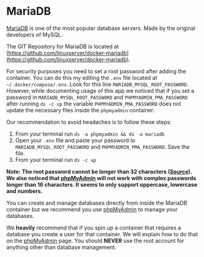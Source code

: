 # MariaDB

[MariaDB](https://mariadb.org/) is one of the most popular database servers. Made by the original developers of MySQL.

The GIT Repository for MariaDB is located at [https://github.com/linuxserver/docker-mariadb](https://github.com/linuxserver/docker-mariadb).

For security purposes you need to set a root password after adding the container. You can do this my editing the `.env` file located at `~/.docker/compose/.env`. Look for this line `MARIADB_MYSQL_ROOT_PASSWORD`. However, while documenting usage of this app we noticed that if you set a password in `MARIADB_MYSQL_ROOT_PASSWORD` and `PHPMYADMIN_PMA_PASSWORD` after running `ds -c up` the variable `PHPMYADMIN_PMA_PASSWORD` does not update the necessary files inside the `phpmyadmin` container.

Our recommendation to avoid headaches is to follow these steps:

1. From your terminal run `ds -a phpmyadmin && ds -a mariadb`
2. Open your `.env` file and paste your password to `MARIADB_MYSQL_ROOT_PASSWORD` and `PHPMYADMIN_PMA_PASSWORD`. Save the file.
3. From your terminal run `ds -c up`

**Note: The root password cannot be longer than 32 characters ([Source](https://bugs.mysql.com/bug.php?id=43439)). We also noticed that [phpMyAdmin](https://dockstarter.com/apps/phpmyadmin) will not work with complex passwords longer than 16 characters. It seems to only support uppercase, lowercase and numbers.**

You can create and manage databases directly from inside the MariaDB container but we recommend you use [phpMyAdmin](https://dockstarter.com/apps/phpmyadmin) to manage your databases.

We **heavily** recommend that if you spin up a container that requires a database you create a user for that container. We will explain how to do that on the [phpMyAdmin](https://dockstarter.com/apps/phpmyadmin) page. You should **NEVER** use the root account for anything other than database management.
